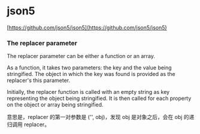# json5

[https://github.com/json5/json5](https://github.com/json5/json5)

### The replacer parameter
The replacer parameter can be either a function or an array.

As a function, it takes two parameters: the key and the value being stringified. The object in which the key was found is provided as the replacer's this parameter.

Initially, the replacer function is called with an empty string as key representing the object being stringified. It is then called for each property on the object or array being stringified.

意思是，replacer 的第一对参数是 ('', obj)，发现 obj 是对象之后，会在 obj 的递归调用 replacer。

